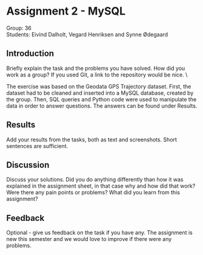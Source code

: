 # Assignment 2 - MySQL

Group: 36 \
Students: Eivind Dalholt, Vegard Henriksen and Synne Ødegaard

## Introduction
Briefly explain the task and the problems you have solved. How did you work as a group? If you used Git, a link to the repository would be nice. \

The exercise was based on the Geodata GPS Trajectory dataset. First, the dataset had to be cleaned and inserted into a MySQL database, created by the group. Then, SQL queries and Python code were used to manipulate the data in order to answer questions. The answers can be found under Results.

## Results
Add your results from the tasks, both as text and screenshots. Short sentences are sufficient.

## Discussion
Discuss your solutions. Did you do anything differently than how it was explained in the assignment sheet, in that case why and how did that work? Were there any pain points or problems? What did you learn from this assignment?

## Feedback
Optional - give us feedback on the task if you have any. The assignment is new this semester and we would love to improve if there were any problems.
